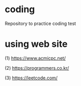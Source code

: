 # coding
Repository to practice coding test

# using web site
(1) https://www.acmicpc.net/

(2) https://programmers.co.kr/

(3) https://leetcode.com/
